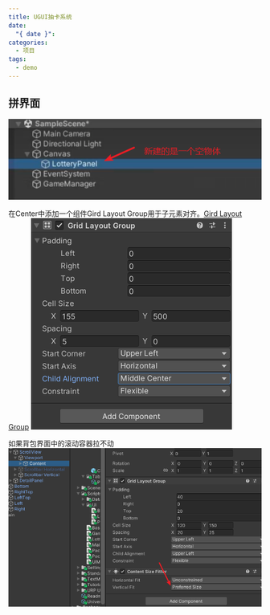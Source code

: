 ```yaml
---
title: UGUI抽卡系统
date:
  "{ date }": 
categories:
  - 项目
tags:
  - demo
---
```

## 拼界面
![](../img/beishang20241211102412116.png)

在Center中添加一个组件Gird Layout Group用于子元素对齐。[Gird Layout Group](Gird%20Layout%20Group.md)
![](../img/beishang20241211104712569.png)

如果背包界面中的滚动容器拉不动
![](../img/beishang20241211171141793.png)